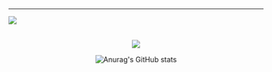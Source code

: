 





<br/>

---
![](https://komarev.com/ghpvc/?username=thinhdao16&color=ff69b4)
<br/> <br/>



<div align="center">

 ![](https://github-profile-summary-cards.vercel.app/api/cards/profile-details?username=thinhdao16&theme=monokai)<br/> 
  
</div>

<div align="center">

 ![Anurag's GitHub stats](https://github-readme-stats.vercel.app/api?username=thinhdao16&show_icons=true&theme=radical) 
  


</div>

